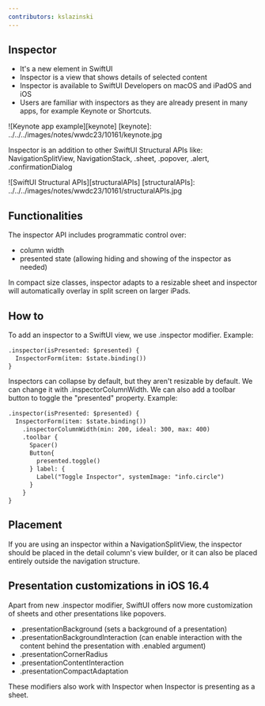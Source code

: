 ```yaml
---
contributors: kslazinski
---
```


## Inspector

- It's a new element in SwiftUI
- Inspector is a view that shows details of selected content
- Inspector is available to SwiftUI Developers on macOS and iPadOS and iOS
- Users are familiar with inspectors as they are already present in many apps, for example Keynote or Shortcuts.

![Keynote app example][keynote]
[keynote]: ../../../images/notes/wwdc23/10161/keynote.jpg

Inspector is an addition to other SwiftUI Structural APIs like: NavigationSplitView, NavigationStack, .sheet, .popover, .alert, .confirmationDialog

![SwiftUI Structural APIs][structuralAPIs]
[structuralAPIs]: ../../../images/notes/wwdc23/10161/structuralAPIs.jpg

## Functionalities

The inspector API includes programmatic control over:
- column width
- presented state (allowing hiding and showing of the inspector as needed)

In compact size classes, inspector adapts to a resizable sheet and inspector will automatically overlay in split screen on larger iPads.

## How to

To add an inspector to a SwiftUI view, we use .inspector modifier.
Example:
```
.inspector(isPresented: $presented) {
  InspectorForm(item: $state.binding())
}
```

Inspectors can collapse by default, but they aren't resizable by default. We can change it with .inspectorColumnWidth. We can also add a toolbar button to toggle the "presented" property.
Example:
```
.inspector(isPresented: $presented) {
  InspectorForm(item: $state.binding())
    .inspectorColumnWidth(min: 200, ideal: 300, max: 400)
    .toolbar {
      Spacer()
      Button{
        presented.toggle()
      } label: {
        Label("Toggle Inspector", systemImage: "info.circle")
      }
    }
}
```

## Placement

If you are using an inspector within a NavigationSplitView, the inspector should be placed in the detail column's view builder, or it can also be placed entirely outside the navigation structure.

## Presentation customizations in iOS 16.4

Apart from new .inspector modifier, SwiftUI offers now more customization of sheets and other presentations like popovers.

- .presentationBackground (sets a background of a presentation)
- .presentationBackgroundInteraction (can enable interaction with the content behind the presentation with .enabled argument)
- .presentationCornerRadius
- .presentationContentInteraction
- .presentationCompactAdaptation

These modifiers also work with Inspector when Inspector is presenting as a sheet.
